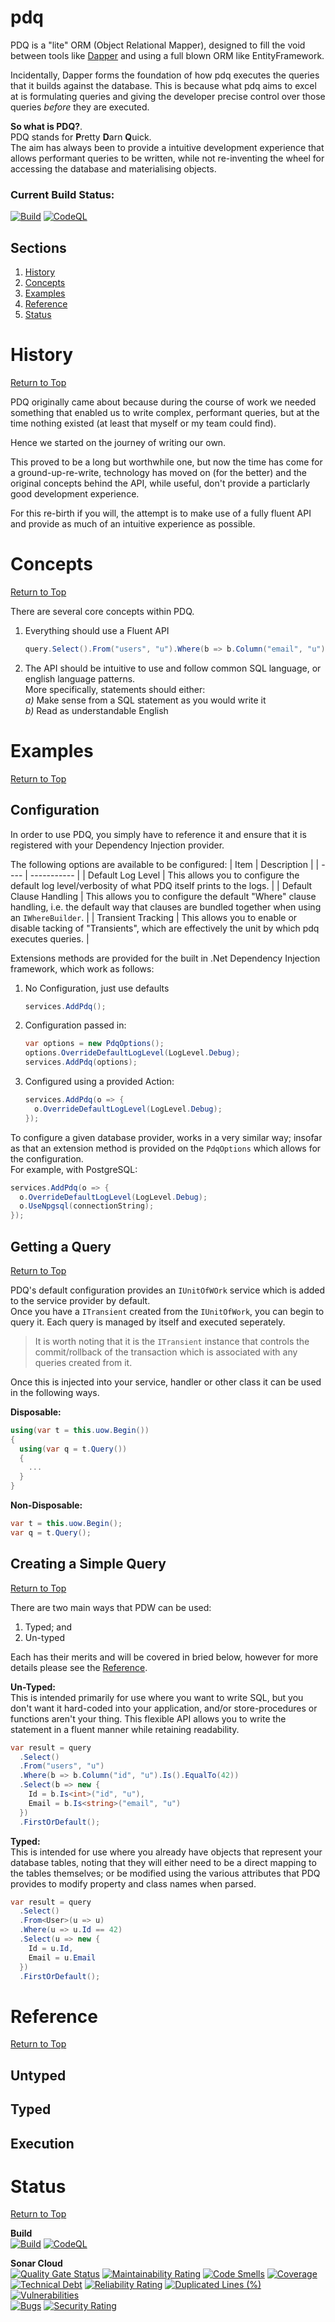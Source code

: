 # pdq
PDQ is a "lite" ORM (Object Relational Mapper), designed to fill the void between tools like [Dapper](https://github.com/DapperLib/Dapper) and using a full blown ORM like EntityFramework.

Incidentally, Dapper forms the foundation of how pdq executes the queries that it builds against the database. This is because what pdq aims to excel at is formulating queries and giving the developer precise control over those queries *before* they are executed.

**So what is PDQ?**.  
PDQ stands for **P**retty **D**arn **Q**uick.  
The aim has always been to provide a intuitive development experience that allows performant queries to be written, while not re-inventing the wheel for accessing the database and materialising objects.

### Current Build Status:  
[![Build](https://github.com/daniel-buchanan/pdq/actions/workflows/sonar.yml/badge.svg)](https://github.com/daniel-buchanan/pdq/actions/workflows/sonar.yml)
[![CodeQL](https://github.com/daniel-buchanan/pdq/actions/workflows/codeql-analysis.yml/badge.svg)](https://github.com/daniel-buchanan/pdq/actions/workflows/codeql-analysis.yml)

## Sections
1. [History](#history)
2. [Concepts](#concepts)
3. [Examples](#examples)
4. [Reference](#reference)
5. [Status](#status)

# History
[Return to Top](#pdq)  

PDQ originally came about because during the course of work we needed something that enabled us to write complex, performant queries, but at the time nothing existed (at least that myself or my team could find).  

Hence we started on the journey of writing our own.  

This proved to be a long but worthwhile one, but now the time has come for a ground-up-re-write, technology has moved on (for the better) and the original concepts behind the API, while useful, don't provide a particlarly good development experience.  

For this re-birth if you will, the attempt is to make use of a fully fluent API and provide as much of an intuitive experience as possible.

# Concepts
[Return to Top](#pdq)  

There are several core concepts within PDQ.  
1. Everything should use a Fluent API  
   ```csharp
   query.Select().From("users", "u").Where(b => b.Column("email", "u").IsNot().Null());
   ```
2. The API should be intuitive to use and follow common SQL language, or english language patterns.  
   More specifically, statements should either:  
   *a)* Make sense from a SQL statement as you would write it  
   *b)* Read as understandable English
   
# Examples
[Return to Top](#pdq)  


## Configuration
In order to use PDQ, you simply have to reference it and ensure that it is registered with your Dependency Injection provider.  

The following options are available to be configured:
| Item | Description |
| ---- | ----------- |
| Default Log Level | This allows you to configure the default log level/verbosity of what PDQ itself prints to the logs. |
| Default Clause Handling | This allows you to configure the default "Where" clause handling, i.e. the default way that clauses are bundled together when using an `IWhereBuilder`. |
| Transient Tracking | This allows you to enable or disable tacking of "Transients", which are effectively the unit by which pdq executes queries. |

Extensions methods are provided for the built in .Net Dependency Injection framework, which work as follows:  
1. No Configuration, just use defaults  
   ```csharp
   services.AddPdq();
   ```  
2. Configuration passed in:
   ```csharp
   var options = new PdqOptions();
   options.OverrideDefaultLogLevel(LogLevel.Debug);
   services.AddPdq(options);
   ```
3. Configured using a provided Action:
   ```csharp
   services.AddPdq(o => {
     o.OverrideDefaultLogLevel(LogLevel.Debug);
   });
   ```

To configure a given database provider, works in a very similar way; insofar as that an extension method is provided on the `PdqOptions` which allows for the configuration.  
For example, with PostgreSQL:  
```csharp
services.AddPdq(o => {
  o.OverrideDefaultLogLevel(LogLevel.Debug);
  o.UseNpgsql(connectionString);
});
```

## Getting a Query
[Return to Top](#pdq)  

PDQ's default configuration provides an `IUnitOfWOrk` service which is added to the service provider by default.  
Once you have a `ITransient` created from the `IUnitOfWork`, you can begin to query it. Each query is managed by itself and executed seperately.  

> It is worth noting that it is the `ITransient` instance that controls the commit/rollback of the transaction which is associated with any queries created from it.

Once this is injected into your service, handler or other class it can be used in the following ways.

**Disposable:**
```csharp
using(var t = this.uow.Begin())
{
  using(var q = t.Query())
  {
    ...
  }
}
```

**Non-Disposable:**
```csharp
var t = this.uow.Begin();
var q = t.Query();
```

## Creating a Simple Query
[Return to Top](#pdq)  

There are two main ways that PDW can be used:  
1. Typed; and
2. Un-typed

Each has their merits and will be covered in bried below, however for more details please see the [Reference](#reference).  

**Un-Typed:**  
This is intended primarily for use where you want to write SQL, but you don't want it hard-coded into your application, and/or store-procedures
or functions aren't your thing. This flexible API allows you to write the statement in a fluent manner while retaining readability.  
```csharp
var result = query
  .Select()
  .From("users", "u")
  .Where(b => b.Column("id", "u").Is().EqualTo(42))
  .Select(b => new {
    Id = b.Is<int>("id", "u"),
    Email = b.Is<string>("email", "u")
  })
  .FirstOrDefault();
```

**Typed:**  
This is intended for use where you already have objects that represent your database tables, noting that they will either need to be a direct
mapping to the tables themselves; or be modified using the various attributes that PDQ provides to modify property and class names when parsed.  
```csharp
var result = query
  .Select()
  .From<User>(u => u)
  .Where(u => u.Id == 42)
  .Select(u => new {
    Id = u.Id,
    Email = u.Email
  })
  .FirstOrDefault();
```

# Reference
[Return to Top](#pdq)  

## Untyped

## Typed

## Execution

# Status
[Return to Top](#pdq)  

**Build**  
[![Build](https://github.com/daniel-buchanan/pdq/actions/workflows/sonar.yml/badge.svg)](https://github.com/daniel-buchanan/pdq/actions/workflows/sonar.yml)
[![CodeQL](https://github.com/daniel-buchanan/pdq/actions/workflows/codeql-analysis.yml/badge.svg)](https://github.com/daniel-buchanan/pdq/actions/workflows/codeql-analysis.yml)  

**Sonar Cloud**  
[![Quality Gate Status](https://sonarcloud.io/api/project_badges/measure?project=daniel-buchanan_pdq&metric=alert_status)](https://sonarcloud.io/summary/new_code?id=daniel-buchanan_pdq)
[![Maintainability Rating](https://sonarcloud.io/api/project_badges/measure?project=daniel-buchanan_pdq&metric=sqale_rating)](https://sonarcloud.io/summary/new_code?id=daniel-buchanan_pdq)
[![Code Smells](https://sonarcloud.io/api/project_badges/measure?project=daniel-buchanan_pdq&metric=code_smells)](https://sonarcloud.io/summary/new_code?id=daniel-buchanan_pdq)
[![Coverage](https://sonarcloud.io/api/project_badges/measure?project=daniel-buchanan_pdq&metric=coverage)](https://sonarcloud.io/summary/new_code?id=daniel-buchanan_pdq)  
[![Technical Debt](https://sonarcloud.io/api/project_badges/measure?project=daniel-buchanan_pdq&metric=sqale_index)](https://sonarcloud.io/summary/new_code?id=daniel-buchanan_pdq)
[![Reliability Rating](https://sonarcloud.io/api/project_badges/measure?project=daniel-buchanan_pdq&metric=reliability_rating)](https://sonarcloud.io/summary/new_code?id=daniel-buchanan_pdq)
[![Duplicated Lines (%)](https://sonarcloud.io/api/project_badges/measure?project=daniel-buchanan_pdq&metric=duplicated_lines_density)](https://sonarcloud.io/summary/new_code?id=daniel-buchanan_pdq)
[![Vulnerabilities](https://sonarcloud.io/api/project_badges/measure?project=daniel-buchanan_pdq&metric=vulnerabilities)](https://sonarcloud.io/summary/new_code?id=daniel-buchanan_pdq)  
[![Bugs](https://sonarcloud.io/api/project_badges/measure?project=daniel-buchanan_pdq&metric=bugs)](https://sonarcloud.io/summary/new_code?id=daniel-buchanan_pdq)
[![Security Rating](https://sonarcloud.io/api/project_badges/measure?project=daniel-buchanan_pdq&metric=security_rating)](https://sonarcloud.io/summary/new_code?id=daniel-buchanan_pdq)
